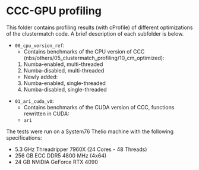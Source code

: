 # CCC-GPU profiling

This folder contains profiling results (with cProfile) of different
optimizations of the clustermatch code. A brief description of each subfolder is
below.

- `00_cpu_version_ref`:
  - Contains benchmarks of the CPU version of CCC (nbs/others/05_clustermatch_profiling/10_cm_optimized):
  1. Numba-enabled, multi-threaded
  2. Numba-disabled, multi-threaded
  - Newly added:
  3. Numba-enabled, single-threaded
  4. Numba-disabled, single-threaded
  

* `01_ari_cuda_v0`:
  - Contains benchmarks of the CUDA version of CCC, functions rewritten in CUDA:
  - `ari`

The tests were run on a System76 Thelio machine with the following specifications:
- 5.3 GHz Threadripper 7960X (24 Cores - 48 Threads)
- 256 GB ECC DDR5 4800 MHz (4x64)
- 24 GB NVIDIA GeForce RTX 4090